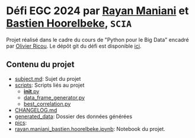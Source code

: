 # Défi EGC 2024 par [Rayan Maniani](https://github.com/0Azertyuiop) et [Bastien Hoorelbeke](https://github.com/Bast-94), `SCIA`

Projet réalisé dans le cadre du cours de "Python pour le Big Data" encadré par [Olivier Ricou](http://www.ricou.eu.org). Le dépôt git du défi est disponible [ici](https://github.com/Yquetzal/DefiEGC2024).


## Contenu du projet
 * [subject.md](./subject.md): Sujet du projet
 * [scripts](./scripts): Scripts liés au projet
   * [__init__.py](./scripts/__init__.py)
   * [data_frame_generator.py](./scripts/data_frame_generator.py)
   * [best_correlation.py](./scripts/best_correlation.py)
 * [CHANGELOG.md](./CHANGELOG.md)
 * [generated_data](./generated_data): Dossier des données générées
 * [pics](./pics):
 * [rayan.maniani_bastien.hoorelbeke.ipynb](./rayan.maniani_bastien.hoorelbeke.ipynb): Notebook du projet.

